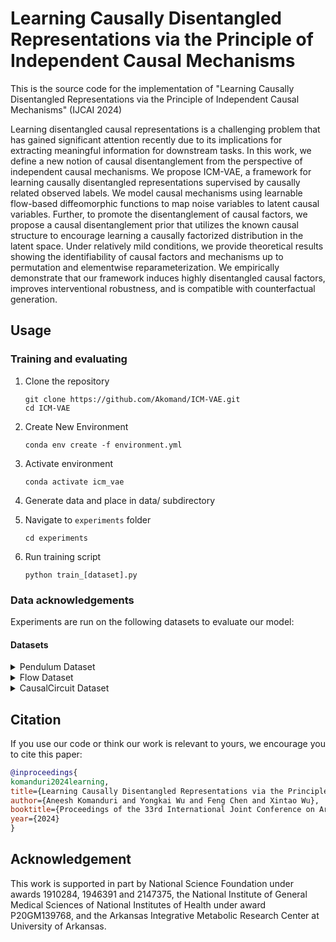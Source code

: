# Learning Causally Disentangled Representations via the Principle of Independent Causal Mechanisms
This is the source code for the implementation of "Learning Causally Disentangled Representations via the Principle of Independent Causal Mechanisms" (IJCAI 2024)

Learning disentangled causal representations is a challenging problem that has gained significant attention recently due to its implications for extracting meaningful information for downstream tasks. In this work, we define a new notion of causal disentanglement from the perspective of independent causal mechanisms. We propose ICM-VAE, a framework for learning causally disentangled representations supervised by causally related observed labels. We model causal mechanisms using learnable flow-based diffeomorphic functions to map noise variables to latent causal variables. Further, to promote the disentanglement of causal factors, we propose a causal disentanglement prior that utilizes the known causal structure to encourage learning a causally factorized distribution in the latent space. Under relatively mild conditions, we provide theoretical results showing the identifiability of causal factors and mechanisms up to permutation and elementwise reparameterization. We empirically demonstrate that our framework induces highly disentangled causal factors, improves interventional robustness, and is compatible with counterfactual generation.



## Usage

### Training and evaluating 

1. Clone the repository

     ```
     git clone https://github.com/Akomand/ICM-VAE.git
     cd ICM-VAE
     ```

2. Create New Environment

    ```
    conda env create -f environment.yml
    ```

3. Activate environment

    ```
    conda activate icm_vae
    ```

4. Generate data and place in data/ subdirectory


5. Navigate to `experiments` folder

    ```
    cd experiments
    ```

6. Run training script

    ```
    python train_[dataset].py
    ```


### Data acknowledgements
Experiments are run on the following datasets to evaluate our model:

#### Datasets
<details closed>
<summary>Pendulum Dataset</summary>

[Link to dataset](https://github.com/huawei-noah/trustworthyAI/tree/master/research/CausalVAE/causal_data)
</details>

<details closed>
<summary>Flow Dataset</summary>

[Link to dataset](https://github.com/huawei-noah/trustworthyAI/tree/master/research/CausalVAE/causal_data)
</details>

<details closed>
<summary>CausalCircuit Dataset</summary>

[Link to dataset](https://developer.qualcomm.com/software/ai-datasets/causalcircuit)
</details>

## Citation

If you use our code or think our work is relevant to yours, we encourage you to cite this paper:

```bibtex
@inproceedings{
komanduri2024learning,
title={Learning Causally Disentangled Representations via the Principle of Independent Causal Mechanisms},
author={Aneesh Komanduri and Yongkai Wu and Feng Chen and Xintao Wu},
booktitle={Proceedings of the 33rd International Joint Conference on Artificial Intelligence},
year={2024}
}
```


## Acknowledgement
This work is supported in part by National Science Foundation under awards 1910284, 1946391
and 2147375, the National Institute of General Medical Sciences of National Institutes of Health
under award P20GM139768, and the Arkansas Integrative Metabolic Research Center at University
of Arkansas.
